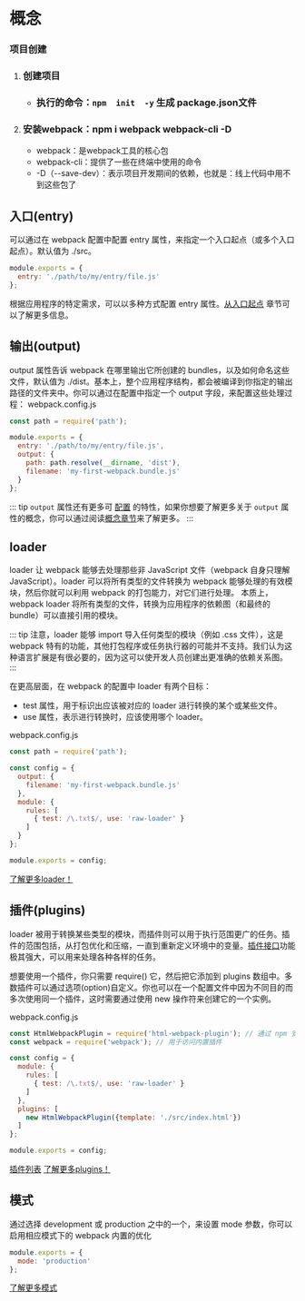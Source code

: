 # 概念

### 项目创建

1. ### 创建项目

   - ### 执行的命令：`npm  init  -y`  生成 package.json文件

2. ### 安装webpack：npm i  webpack webpack-cli -D

   - webpack：是webpack工具的核心包
   - webpack-cli：提供了一些在终端中使用的命令
   - -D（--save-dev）：表示项目开发期间的依赖，也就是：线上代码中用不到这些包了



## 入口(entry)

可以通过在 webpack 配置中配置 entry 属性，来指定一个入口起点（或多个入口起点）。默认值为 ./src。

```js
module.exports = {
  entry: './path/to/my/entry/file.js'
};
```

根据应用程序的特定需求，可以以多种方式配置 entry 属性。[从入口起点](https://www.webpackjs.com/concepts/entry-points/) 章节可以了解更多信息。

## 输出(output)

output 属性告诉 webpack 在哪里输出它所创建的 bundles，以及如何命名这些文件，默认值为 ./dist。基本上，整个应用程序结构，都会被编译到你指定的输出路径的文件夹中。你可以通过在配置中指定一个 output 字段，来配置这些处理过程：
webpack.config.js

```js
const path = require('path');

module.exports = {
  entry: './path/to/my/entry/file.js',
  output: {
    path: path.resolve(__dirname, 'dist'),
    filename: 'my-first-webpack.bundle.js'
  }
};
```

::: tip
`output` 属性还有更多可 [配置](https://www.webpackjs.com/configuration/output/) 的特性，如果你想要了解更多关于 `output` 属性的概念，你可以通过阅读[概念章节](https://www.webpackjs.com/concepts/output/)来了解更多。
:::

## loader

loader 让 webpack 能够去处理那些非 JavaScript 文件（webpack 自身只理解 JavaScript）。loader 可以将所有类型的文件转换为 webpack 能够处理的有效模块，然后你就可以利用 webpack 的打包能力，对它们进行处理。
本质上，webpack loader 将所有类型的文件，转换为应用程序的依赖图（和最终的 bundle）可以直接引用的模块。

::: tip
注意，loader 能够 import 导入任何类型的模块（例如 .css 文件），这是 webpack 特有的功能，其他打包程序或任务执行器的可能并不支持。我们认为这种语言扩展是有很必要的，因为这可以使开发人员创建出更准确的依赖关系图。
:::

在更高层面，在 webpack 的配置中 loader 有两个目标：

- test 属性，用于标识出应该被对应的 loader 进行转换的某个或某些文件。
- use 属性，表示进行转换时，应该使用哪个 loader。

webpack.config.js

```js
const path = require('path');

const config = {
  output: {
    filename: 'my-first-webpack.bundle.js'
  },
  module: {
    rules: [
      { test: /\.txt$/, use: 'raw-loader' }
    ]
  }
};

module.exports = config;
```

[了解更多loader！](https://www.webpackjs.com/concepts/loaders/)

## 插件(plugins)

loader 被用于转换某些类型的模块，而插件则可以用于执行范围更广的任务。插件的范围包括，从打包优化和压缩，一直到重新定义环境中的变量。[插件接口](https://www.webpackjs.com/api/plugins/)功能极其强大，可以用来处理各种各样的任务。

想要使用一个插件，你只需要 require() 它，然后把它添加到 plugins 数组中。多数插件可以通过选项(option)自定义。你也可以在一个配置文件中因为不同目的而多次使用同一个插件，这时需要通过使用 new 操作符来创建它的一个实例。

webpack.config.js

```js
const HtmlWebpackPlugin = require('html-webpack-plugin'); // 通过 npm 安装
const webpack = require('webpack'); // 用于访问内置插件

const config = {
  module: {
    rules: [
      { test: /\.txt$/, use: 'raw-loader' }
    ]
  },
  plugins: [
    new HtmlWebpackPlugin({template: './src/index.html'})
  ]
};

module.exports = config;
```

[插件列表](https://www.webpackjs.com/plugins/)
[了解更多plugins！](https://www.webpackjs.com/concepts/plugins/)

## 模式

通过选择 development 或 production 之中的一个，来设置 mode 参数，你可以启用相应模式下的 webpack 内置的优化

```js
module.exports = {
  mode: 'production'
};
```

[了解更多模式](https://www.webpackjs.com/concepts/mode/)